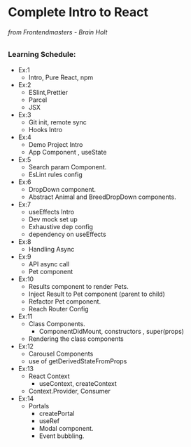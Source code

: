 # Complete Intro to React

###### from Frontendmasters - _Brain Holt_

### Learning Schedule:

- Ex:1
  - Intro, Pure React, npm
- Ex:2
  - ESlint,Prettier
  - Parcel
  - JSX
- Ex:3
  - Git init, remote sync
  - Hooks Intro
- Ex:4
  - Demo Project Intro
  - App Component , useState
- Ex:5
  - Search param Component.
  - EsLint rules config
- Ex:6
  - DropDown component.
  - Abstract Animal and BreedDropDown components.
- Ex:7
  - useEffects Intro
  - Dev mock set up
  - Exhaustive dep config
  - dependency on useEffects
- Ex:8
  - Handling Async
- Ex:9
  - API async call
  - Pet component
- Ex:10
  - Results component to render Pets.
  - Inject Result to Pet component (parent to child)
  - Refactor Pet component.
  - Reach Router Config
- Ex:11
  - Class Components.
    - ComponentDidMount, constructors , super(props)
  - Rendering the class components
- Ex:12
  - Carousel Components
  - use of getDerivedStateFromProps
- Ex:13
  - React Context
    - useContext, createContext
  - Context.Provider, Consumer
- Ex:14
  - Portals
    - createPortal
    - useRef
    - Modal component.
    - Event bubbling.
